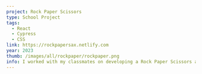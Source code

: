 ```yaml
---
project: Rock Paper Scissors
type: School Project
tags:
  - React
  - Cypress
  - CSS
link: https://rockpapersax.netlify.com
year: 2023
thumb: /images/all/rockpaper/rockpaper.png
info: I worked with my classmates on developing a Rock Paper Scissors app that was intended for testing in Cypress.
---
```

